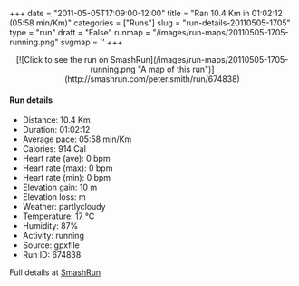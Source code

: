 +++
date = "2011-05-05T17:09:00-12:00"
title = "Ran 10.4 Km in 01:02:12 (05:58 min/Km)"
categories = ["Runs"]
slug = "run-details-20110505-1705"
type = "run"
draft = "False"
runmap = "/images/run-maps/20110505-1705-running.png"
svgmap = '<polyline points="93 12, 92 13, 92 15, 96 17, 96 21, 99 25, 95 32, 99 39, 100 44, 98 58, 100 66, 99 68, 98 69, 97 71, 96 82, 93 88, 91 88, 85 87, 69 83, 68 83, 45 78, 21 72, 2 53, 1 51, 0 42, 0 35, 2 33, 23 30, 48 32, 56 31, 62 28, 79 14, 89 15, 91 14">'
+++



<!--more-->

<center>
[![Click to see the run on SmashRun](/images/run-maps/20110505-1705-running.png "A map of this run")](http://smashrun.com/peter.smith/run/674838)
</center>

#### Run details

* Distance: 10.4 Km
* Duration: 01:02:12
* Average pace: 05:58 min/Km
* Calories: 914 Cal
* Heart rate (ave): 0 bpm
* Heart rate (max): 0 bpm
* Heart rate (min): 0 bpm
* Elevation gain: 10 m
* Elevation loss:  m
* Weather: partlycloudy
* Temperature: 17 &deg;C
* Humidity: 87%
* Activity: running
* Source: gpxfile
* Run ID: 674838

Full details at [SmashRun](http://smashrun.com/peter.smith/run/674838)